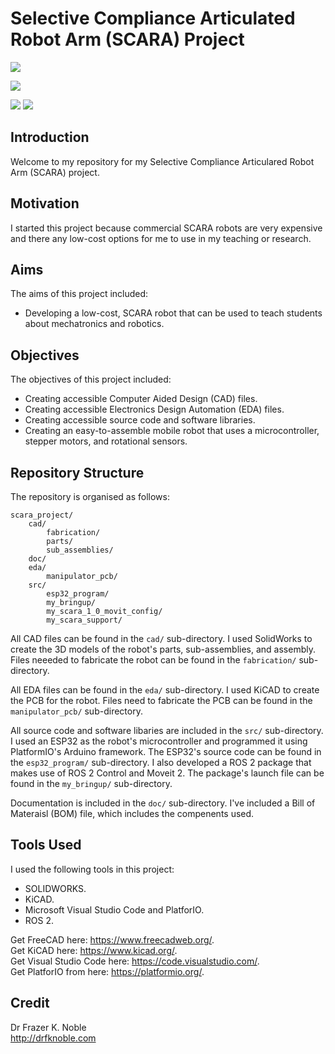 # Selective Compliance Articulated Robot Arm (SCARA) Project

![](https://img.shields.io/badge/CAD-SOLIDWORKS-red)

![](https://img.shields.io/badge/CAD-KiCad-yellow)

![](https://img.shields.io/badge/IDE-VSCode-blue)
![](https://img.shields.io/badge/IDE-Arduino-green)

## Introduction

Welcome to my repository for my Selective Compliance Articulared Robot Arm (SCARA) project.

<!-- <div>
    <img src="./cad/renders/back.png" style="height:240px;">
    <img src="./doc/photos/back.jpg" style="height:240px;">
</div> -->

## Motivation

I started this project because commercial SCARA robots are very expensive and there any low-cost options for me to use in my teaching or research.

## Aims

The aims of this project included:
- Developing a low-cost, SCARA robot that can be used to teach students about mechatronics and robotics.

## Objectives

The objectives of this project included:
- Creating accessible Computer Aided Design (CAD) files.
- Creating accessible Electronics Design Automation (EDA) files.
- Creating accessible source code and software libraries.
- Creating an easy-to-assemble mobile robot that uses a microcontroller, stepper motors, and rotational sensors.

## Repository Structure

The repository is organised as follows:

```console
scara_project/         
    cad/                          
        fabrication/
        parts/
        sub_assemblies/   
    doc/                                   
    eda/
        manipulator_pcb/        
    src/
        esp32_program/
        my_bringup/
        my_scara_1_0_movit_config/
        my_scara_support/
```

All CAD files can be found in the `cad/` sub-directory. I used SolidWorks to create the 3D models of the robot's parts, sub-assemblies, and assembly. Files neeeded to fabricate the robot can be found in the `fabrication/` sub-directory.

All EDA files can be found in the `eda/` sub-directory. I used KiCAD to create the PCB for the robot. Files need to fabricate the PCB can be found in the `manipulator_pcb/` sub-directory.

All source code and software libaries are included in the `src/` sub-directory. I used an ESP32 as the robot's microcontroller and programmed it using PlatformIO's Arduino framework. The ESP32's source code can be found in the `esp32_program/` sub-directory. I also developed a ROS 2 package that makes use of ROS 2 Control and Moveit 2. The package's launch file can be found in the `my_bringup/` sub-directory. 

Documentation is included in the `doc/` sub-directory. I've included a Bill of Materaisl (BOM) file, which includes the compenents used.

## Tools Used

I used the following tools in this project:
- SOLIDWORKS.
- KiCAD.
- Microsoft Visual Studio Code and PlatforIO.
- ROS 2.

Get FreeCAD here: https://www.freecadweb.org/.  
Get KiCAD here: https://www.kicad.org/.  
Get Visual Studio Code here: https://code.visualstudio.com/.  
Get PlatforIO from here: https://platformio.org/. 

## Credit

Dr Frazer K. Noble  
http://drfknoble.com